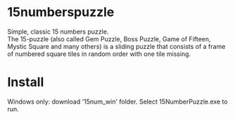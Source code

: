 15numberspuzzle
===============

Simple, classic 15 numbers puzzle.  
The 15-puzzle (also called Gem Puzzle, Boss Puzzle, Game of Fifteen, Mystic Square and many others) 
is a sliding puzzle that consists of a frame of numbered square tiles in random order with one tile missing. 

Install
=======

Windows only:
  download '15num_win' folder.
  Select 15NumberPuzzle.exe to run.
  
